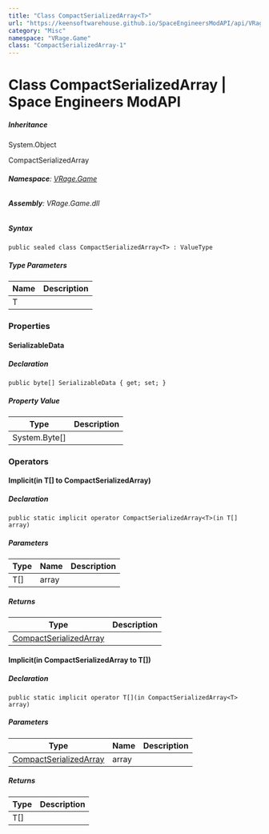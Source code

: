 ```yaml
---
title: "Class CompactSerializedArray<T>"
url: "https://keensoftwarehouse.github.io/SpaceEngineersModAPI/api/VRage.Game.CompactSerializedArray-1.html"
category: "Misc"
namespace: "VRage.Game"
class: "CompactSerializedArray-1"
---
```


# Class CompactSerializedArray<T> | Space Engineers ModAPI

##### Inheritance

System.Object

CompactSerializedArray<T>

###### **Namespace**: [VRage.Game](https://keensoftwarehouse.github.io/SpaceEngineersModAPI/api/VRage.Game.html)

###### **Assembly**: VRage.Game.dll

##### Syntax

```
public sealed class CompactSerializedArray<T> : ValueType
```

##### Type Parameters

| Name | Description |
| --- | --- |
| T   |     |

### Properties

#### SerializableData

##### Declaration

```
public byte[] SerializableData { get; set; }
```

##### Property Value

| Type | Description |
| --- | --- |
| System.Byte\[\] |     |

### Operators

#### Implicit(in T\[\] to CompactSerializedArray<T>)

##### Declaration

```
public static implicit operator CompactSerializedArray<T>(in T[] array)
```

##### Parameters

| Type | Name | Description |
| --- | --- | --- |
| T\[\] | array |     |

##### Returns

| Type | Description |
| --- | --- |
| [CompactSerializedArray](https://keensoftwarehouse.github.io/SpaceEngineersModAPI/api/VRage.Game.CompactSerializedArray-1.html)<T> |     |

#### Implicit(in CompactSerializedArray<T> to T\[\])

##### Declaration

```
public static implicit operator T[](in CompactSerializedArray<T> array)
```

##### Parameters

| Type | Name | Description |
| --- | --- | --- |
| [CompactSerializedArray](https://keensoftwarehouse.github.io/SpaceEngineersModAPI/api/VRage.Game.CompactSerializedArray-1.html)<T> | array |     |

##### Returns

| Type | Description |
| --- | --- |
| T\[\] |     |